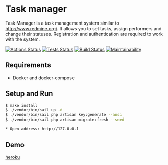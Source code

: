 # Task manager

Task Manager is a task management system similar to http://www.redmine.org/. It allows you to set tasks, assign performers and change their statuses. Registration and authentication are required to work with the system.

[![Actions Status](https://github.com/taponomarev/php-project-lvl4/workflows/hexlet-check/badge.svg)](https://github.com/taponomarev/php-project-lvl4/actions)
[![Tests Status](https://github.com/taponomarev/php-project-lvl4/workflows/Tests/badge.svg)](https://github.com/taponomarev/php-project-lvl4/actions)
[![Build Status](https://github.com/taponomarev/php-project-lvl4/workflows/Build/badge.svg)](https://github.com/taponomarev/php-project-lvl4/actions)
[![Maintainability](https://api.codeclimate.com/v1/badges/f3eb6ec6a70fe35f3d21/maintainability)](https://codeclimate.com/github/taponomarev/php-project-lvl4/maintainability)

## Requirements

* Docker and docker-compose

## Setup and Run

```sh
$ make install
$ ./vendor/bin/sail up -d
$ ./vendor/bin/sail php artisan key:generate --ansi
$ ./vendor/bin/sail php artisan migrate:fresh --seed

* Open address: http://127.0.0.1
```

## Demo

[heroku](https://ancient-spire-20616.herokuapp.com)
